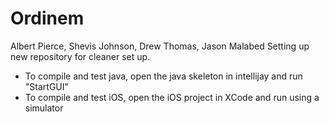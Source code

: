 # Ordinem
Albert Pierce, Shevis Johnson, Drew Thomas, Jason Malabed
Setting up new repository for cleaner set up.

* To compile and test java, open the java skeleton in intellijay and run "StartGUI"
* To compile and test iOS, open the iOS project in XCode and run using a simulator
